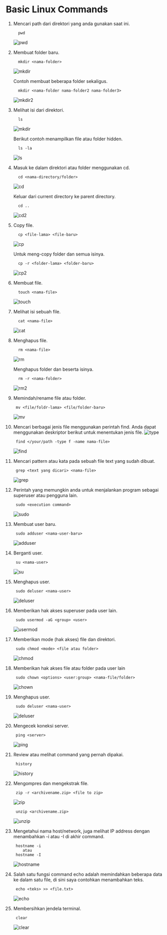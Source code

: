 # Basic Linux Commands

1. Mencari path dari direktori yang anda gunakan saat ini.

         pwd
      ![pwd](images/pwd.png) <br>

2. Membuat folder baru.
         
         mkdir <nama-folder>
      ![mkdir](images/mkdir.png)

   Contoh membuat beberapa folder sekaligus.
   
         mkdir <nama-folder nama-folder2 nama-folder3>
   ![mkdir2](images/mkdir2.png) <br>

3. Melihat isi dari direktori.

         ls
      ![mkdir](images/mkdir2.png)

   Berikut contoh menampilkan file atau folder hidden. 

         ls -la
      ![ls](images/ls-la.png) <br>

4. Masuk ke dalam direktori atau folder menggunakan cd.

         cd <nama-directory/folder>
      ![cd](images/cd.png) <br>

   Keluar dari current directory ke parent directory.

         cd ..
      ![cd2](images/cd2.png) <br>

5. Copy file.

         cp <file-lama> <file-baru>
      ![cp](images/cp.png) <br>

   Untuk meng-copy folder dan semua isinya.

         cp -r <folder-lama> <folder-baru> 
      ![cp2](images/cp2.png) <br>

6. Membuat file.
   
         touch <nama-file>
      ![touch](images/touch.png) <br>

7. Melihat isi sebuah file.

         cat <nama-file>
      ![cat](images/cat.png) <br>

8. Menghapus file.

         rm <nama-file>
      ![rm](images/rm.png)

   Menghapus folder dan beserta isinya.

         rm -r <nama-folder>
      ![rm2](images/rm2.png) <br>

9.  Memindah/rename file atau folder.

         mv <file/foldr-lama> <file/folder-baru>
      ![mv](images/mv.png) <br>

10. Mencari berbagai jenis file menggunakan perintah find.
        Anda dapat menggunakan deskriptor berikut untuk menentukan jenis file.
    ![type](images/type.png)

         find </your/path -type f -name nama-file>
      ![find](images/find.png) <br>

11. Mencari pattern atau kata pada sebuah file text yang sudah dibuat.

         grep <text yang dicari> <nama-file>
      ![grep](images/grep.png) <br>

12. Perintah yang memungkin anda untuk menjalankan program sebagai superuser atau pengguna lain.
    
         sudo <execution command>
      ![sudo](images/sudo.png) <br>

13. Membuat user baru.

         sudo adduser <nama-user-baru>
      ![adduser](images/addusr.png) <br>

14. Berganti user.

         su <nama-user>
      ![su](images/su.png) <br>

15. Menghapus user.
    
         sudo deluser <nama-user>
      ![deluser](images/deluser.png) <br>

16. Memberikan hak akses superuser pada user lain.

         sudo usermod -aG <group> <user>
      ![usermod](images/usermod.png) <br>

17. Memberikan mode (hak akses) file dan direktori.

         sudo chmod <mode> <file atau folder>
      ![chmod](images/chmod.png) <br>

18. Memberikan hak akses file atau folder pada user lain

         sudo chown <options> <user:group> <nama-file/folder>
      ![chown](images/chown.png) <br>

19. Menghapus user.

         sudo deluser <nama-user>
      ![deluser](images/deluser.png) <br>

20. Mengecek koneksi server.

         ping <server>
      ![ping](images/ping.png) <br>

21. Review atau melihat command yang pernah dipakai.

         history
      ![history](images/history.png) <br>

22. Mengompres dan mengekstrak file.

         zip -r <archivename.zip> <file to zip>
      ![zip](images/zip.png)

         unzip <archivename.zip>
      ![unzip](images/unzip.png) <br>

23. Mengetahui nama host/network, juga melihat IP address dengan menambahkan -i atau -I di akhir command.

         hostname -i
            atau
         hostname -I
      ![hostname](images/hostname.png) <br>

24. Salah satu fungsi command echo adalah memindahkan beberapa data ke dalam satu file, di sini saya contohkan menambahkan teks.

         echo <teks> >> <file.txt>
      ![echo](images/echo.png) <br>

25. Membersihkan jendela terminal.

         clear
      ![clear](images/clear.png)
   




    
